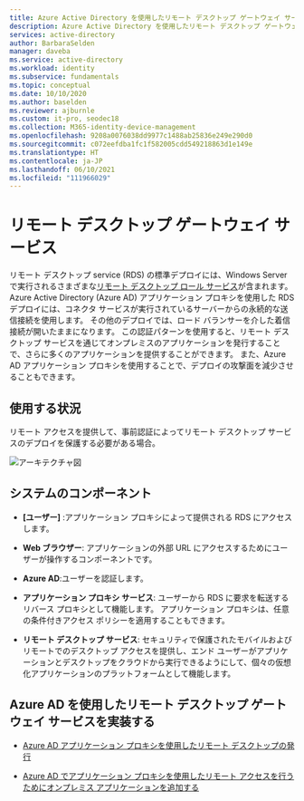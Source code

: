 ```yaml
---
title: Azure Active Directory を使用したリモート デスクトップ ゲートウェイ サービス
description: Azure Active Directory を使用したリモート デスクトップ ゲートウェイ サービスの取得に関するアーキテクチャ ガイダンス。
services: active-directory
author: BarbaraSelden
manager: daveba
ms.service: active-directory
ms.workload: identity
ms.subservice: fundamentals
ms.topic: conceptual
ms.date: 10/10/2020
ms.author: baselden
ms.reviewer: ajburnle
ms.custom: it-pro, seodec18
ms.collection: M365-identity-device-management
ms.openlocfilehash: 9208a0076038dd9977c1488ab25836e249e290d0
ms.sourcegitcommit: c072eefdba1fc1f582005cdd549218863d1e149e
ms.translationtype: HT
ms.contentlocale: ja-JP
ms.lasthandoff: 06/10/2021
ms.locfileid: "111966029"
---
```

# <a name="remote-desktop-gateway-services"></a>リモート デスクトップ ゲートウェイ サービス

リモート デスクトップ service (RDS) の標準デプロイには、Windows Server で実行されるさまざまな[リモート デスクトップ ロール サービス](/windows-server/remote/remote-desktop-services/Desktop-hosting-logical-architecture)が含まれます。 Azure Active Directory (Azure AD) アプリケーション プロキシを使用した RDS デプロイには、コネクタ サービスが実行されているサーバーからの永続的な送信接続を使用します。 その他のデプロイでは、ロード バランサーを介した着信接続が開いたままになります。 この認証パターンを使用すると、リモート デスクトップ サービスを通じてオンプレミスのアプリケーションを発行することで、さらに多くのアプリケーションを提供することができます。 また、Azure AD アプリケーション プロキシを使用することで、デプロイの攻撃面を減少させることもできます。

## <a name="use-when"></a>使用する状況

リモート アクセスを提供して、事前認証によってリモート デスクトップ サービスのデプロイを保護する必要がある場合。

![アーキテクチャ図](./media/authentication-patterns/rdp-auth.png)

## <a name="components-of-system"></a>システムのコンポーネント

* **[ユーザー]** :アプリケーション プロキシによって提供される RDS にアクセスします。

* **Web ブラウザー**: アプリケーションの外部 URL にアクセスするためにユーザーが操作するコンポーネントです。

* **Azure AD**:ユーザーを認証します。 

* **アプリケーション プロキシ サービス**: ユーザーから RDS に要求を転送するリバース プロキシとして機能します。 アプリケーション プロキシは、任意の条件付きアクセス ポリシーを適用することもできます。 

* **リモート デスクトップ サービス**: セキュリティで保護されたモバイルおよびリモートでのデスクトップ アクセスを提供し、エンド ユーザーがアプリケーションとデスクトップをクラウドから実行できるようにして、個々の仮想化アプリケーションのプラットフォームとして機能します。 

## <a name="implement-remote-desktop-gateway-services-with-azure-ad"></a>Azure AD を使用したリモート デスクトップ ゲートウェイ サービスを実装する

* [Azure AD アプリケーション プロキシを使用したリモート デスクトップの発行](../app-proxy/application-proxy-integrate-with-remote-desktop-services.md) 

* [Azure AD でアプリケーション プロキシを使用したリモート アクセスを行うためにオンプレミス アプリケーションを追加する](../app-proxy/application-proxy-add-on-premises-application.md)